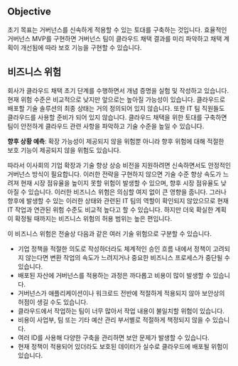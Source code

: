 <!-- TEMPLATE FILE - DO NOT ADD METADATA -->

## <a name="objective"></a>Objective

초기 목표는 거버넌스를 신속하게 적용할 수 있는 토대를 구축하는 것입니다. 효율적인 거버넌스 MVP를 구현하면 거버넌스 팀이 클라우드 채택 결과를 미리 파악하고 채택 계획이 개선됨에 따라 보호 기능을 구현할 수 있습니다.

## <a name="business-risks"></a>비즈니스 위험

회사가 클라우드 채택 초기 단계를 수행하면서 개념 증명을 실험 및 작성하고 있습니다. 현재 위험 수준은 비교적으로 낮지만 앞으로는 높아질 가능성이 있습니다. 클라우드로 배포할 기술 솔루션의 최종 상태는 거의 정의되어 있지 않습니다. 또한 IT 팀 직원들도 클라우드를 사용할 준비가 되어 있지 않습니다. 클라우드 채택을 위한 토대를 구축하면 팀이 안전하게 클라우드 관련 사항을 파악하고 기술 수준을 높일 수 있습니다.

**향후 상황 예측**: 확장 가능성이 제공되지 않을 위험뿐 아니라 향후 위험에 대해 적절한 보호 기능이 제공되지 않을 위험도 있습니다.

따라서 이사회의 기업 확장과 기술 향상 상승 비전을 지원하려면 신속하면서도 안정적인 거버넌스 방식이 필요합니다. 이러한 전략을 구현하지 않으면 기술 수준 향상 속도가 느려져 현재 시장 점유율을 높이지 못할 위험이 발생할 수 있으며, 향후 시장 점유율도 낮아질 수 있습니다. 이러한 비즈니스 위험은 의심할 여지 없이 큰 영향을 줍니다. 그러나 향후에 발생할 수 있는 이러한 상태와 관련된 IT 팀의 역할이 확인되지 않았으므로 현재 IT 작업과 연관된 위험 수준도 비교적 높다고 할 수 있습니다. 하지만 더욱 확실한 계획이 확정될 때까지는 비즈니스 위험의 허용 범위는 높은 편입니다.

이 비즈니스 위험은 전술상 다음과 같은 여러 기술 위험으로 구분할 수 있습니다.

- 기업 정책을 적절한 의도로 작성하더라도 체계적인 승인 흐름 내에서 정책이 고려되지 않는다면 변환 작업의 속도가 느려지거나 중요한 비즈니스 프로세스가 중단될 수 있습니다.
- 배포된 자산에 거버넌스를 적용하는 과정은 까다롭고 비용이 많이 발생할 수 있습니다.
- 거버넌스가 애플리케이션이나 워크로드 전반에 적절하게 적용되지 않아 보안상의 허점이 생길 수도 있습니다.
- 클라우드에서 작업하는 팀이 너무 많아서 작업 내용이 불일치할 위험이 있습니다.
- 비용이 사업부, 팀 또는 기타 예산 관리 부서별로 적절하게 책정되지 않을 수 있습니다.
- 여러 ID를 사용해 다양한 구축을 관리하면 보안 문제가 발생할 수 있습니다.
- 현재 정책이 적용되어 있더라도 보호된 데이터가 실수로 클라우드에 배포될 위험이 있습니다.
